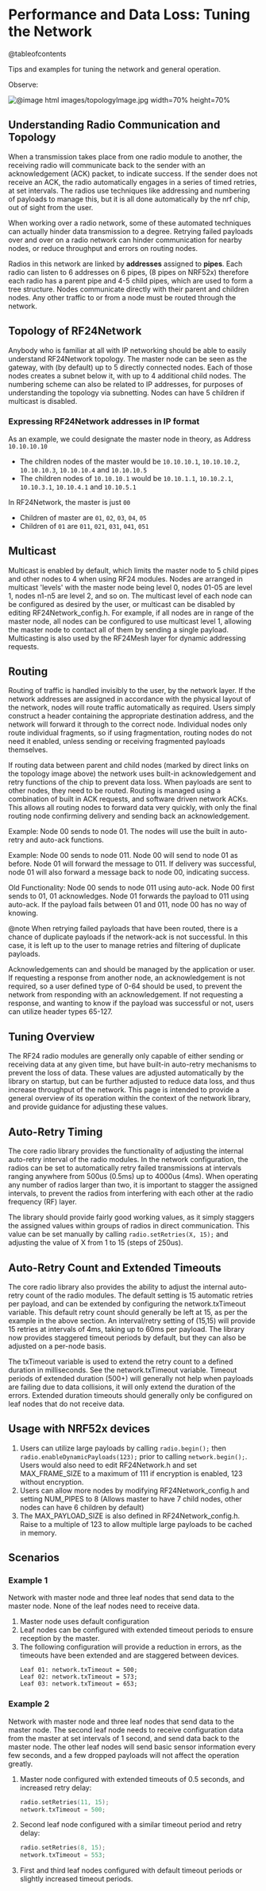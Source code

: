 # Performance and Data Loss: Tuning the Network

@tableofcontents

<!-- markdownlint-disable MD031-->
Tips and examples for tuning the network and general operation.

Observe:

![@image html images/topologyImage.jpg width=70% height=70%](https://github.com/nRF24/RF24Network/raw/master/images/topologyImage.jpg)

## Understanding Radio Communication and Topology

When a transmission takes place from one radio module to another, the receiving radio will communicate
back to the sender with an acknowledgement (ACK) packet, to indicate success. If the sender does not
receive an ACK, the radio automatically engages in a series of timed retries, at set intervals. The
radios use techniques like addressing and numbering of payloads to manage this, but it is all done
automatically by the nrf chip, out of sight from the user.

When working over a radio network, some of these automated techniques can actually hinder data transmission to a degree.
Retrying failed payloads over and over on a radio network can hinder communication for nearby nodes, or
reduce throughput and errors on routing nodes.

Radios in this network are linked by **addresses** assigned to **pipes**. Each radio can listen
to 6 addresses on 6 pipes, (8 pipes on NRF52x) therefore each radio has a parent pipe and 4-5 child pipes, which are
used to form a tree structure. Nodes communicate directly with their parent and children nodes. Any other
traffic to or from a node must be routed through the network.

## Topology of RF24Network

Anybody who is familiar at all with IP networking should be able to easily understand RF24Network topology. The
master node can be seen as the gateway, with (by default) up to 5 directly connected nodes. Each of those nodes
creates a subnet below it, with up to 4 additional child nodes. The numbering scheme can also be related to IP
addresses, for purposes of understanding the topology via subnetting. Nodes can have 5 children if multicast is
disabled.

### Expressing RF24Network addresses in IP format

As an example, we could designate the master node in theory, as Address `10.10.10.10`

- The children nodes of the master would be `10.10.10.1`, `10.10.10.2`, `10.10.10.3`, `10.10.10.4` and `10.10.10.5`
- The children nodes of `10.10.10.1` would be `10.10.1.1`, `10.10.2.1`, `10.10.3.1`, `10.10.4.1` and `10.10.5.1`

In RF24Network, the master is just `00`

- Children of master are `01`, `02`, `03`, `04`, `05`
- Children of `01` are `011`, `021`, `031`, `041`, `051`

## Multicast

Multicast is enabled by default, which limits the master node to 5 child pipes and other nodes to 4 when using RF24
modules. Nodes are arranged in multicast 'levels' with the master node being level 0, nodes 01-05 are level 1, nodes
n1-n5 are level 2, and so on. The multicast level of each node can be configured as desired by the user, or
multicast can be disabled by editing RF24Network_config.h. For example, if all nodes are in range of the master node,
all nodes can be configured to use multicast level 1, allowing the master node to contact all of them by sending a
single payload. Multicasting is also used by the RF24Mesh layer for dynamic addressing requests.

## Routing

Routing of traffic is handled invisibly to the user, by the network layer. If the network addresses are
assigned in accordance with the physical layout of the network, nodes will route traffic automatically
as required. Users simply construct a header containing the appropriate destination address, and the network
will forward it through to the correct node. Individual nodes only route individual fragments, so if using
fragmentation, routing nodes do not need it enabled, unless sending or receiving fragmented payloads themselves.

If routing data between parent and child nodes (marked by direct links on the topology image above) the network
uses built-in acknowledgement and retry functions of the chip to prevent data loss. When payloads are sent to
other nodes, they need to be routed. Routing is managed using a combination of built in ACK requests, and
software driven network ACKs. This allows all routing nodes to forward data very quickly, with only the final
routing node confirming delivery and sending back an
acknowledgement.

Example: Node 00 sends to node 01. The nodes will use the built in auto-retry and auto-ack functions.

Example: Node 00 sends to node 011. Node 00 will send to node 01 as before. Node 01 will forward the message
to 011. If delivery was successful, node 01 will also forward a message back to node 00, indicating success.

Old Functionality: Node 00 sends to node 011 using auto-ack. Node 00 first sends to 01, 01 acknowledges.
Node 01 forwards the payload to 011 using auto-ack. If the payload fails between 01 and 011, node 00 has
no way of knowing.

@note When retrying failed payloads that have been routed, there is a chance of duplicate payloads if the network-ack
is not successful. In this case, it is left up to the user to manage retries and filtering of duplicate payloads.

Acknowledgements can and should be managed by the application or user. If requesting a response from another node,
an acknowledgement is not required, so a user defined type of 0-64 should be used, to prevent the network from
responding with an acknowledgement. If not requesting a response, and wanting to know if the payload was successful
or not, users can utilize header types 65-127.

## Tuning Overview

The RF24 radio modules are generally only capable of either sending or receiving data at any given
time, but have built-in auto-retry mechanisms to prevent the loss of data. These values are adjusted
automatically by the library on startup, but can be further adjusted to reduce data loss, and
thus increase throughput of the network. This page is intended to provide a general overview of its
operation within the context of the network library, and provide guidance for adjusting these values.

## Auto-Retry Timing

The core radio library provides the functionality of adjusting the internal auto-retry interval of the
radio modules. In the network configuration, the radios can be set to automatically retry failed
transmissions at intervals ranging anywhere from 500us (0.5ms) up to 4000us (4ms). When operating any
number of radios larger than two, it is important to stagger the assigned intervals, to prevent the
radios from interfering with each other at the radio frequency (RF) layer.

The library should provide fairly good working values, as it simply staggers the assigned values within
groups of radios in direct communication. This value can be set manually by calling `radio.setRetries(X, 15);`
and adjusting the value of X from 1 to 15 (steps of 250us).

## Auto-Retry Count and Extended Timeouts

The core radio library also provides the ability to adjust the internal auto-retry count of the radio
modules. The default setting is 15 automatic retries per payload, and can be extended by configuring
the network.txTimeout variable. This default retry count should generally be left at 15, as per the
example in the above section. An interval/retry setting of (15,15) will provide 15 retries at intervals of
4ms, taking up to 60ms per payload. The library now provides staggered timeout periods by default, but
they can also be adjusted on a per-node basis.

The txTimeout variable is used to extend the retry count to a defined duration in milliseconds. See the
network.txTimeout variable. Timeout periods of extended duration (500+) will generally not help when payloads
are failing due to data collisions, it will only extend the duration of the errors. Extended duration timeouts
should generally only be configured on leaf nodes that do not receive data.

## Usage with NRF52x devices

1. Users can utilize large payloads by calling `radio.begin();` then `radio.enableDynamicPayloads(123);`
   prior to calling `network.begin();`. Users would also need to edit RF24Network.h and set
   MAX_FRAME_SIZE to a maximum of 111 if encryption is enabled, 123 without encryption.
2. Users can allow more nodes by modifying RF24Network_config.h and setting NUM_PIPES to 8 (Allows
   master to have 7 child nodes, other nodes can have 6 children by default)
3. The MAX_PAYLOAD_SIZE is also defined in RF24Network_config.h. Raise to a multiple of 123 to allow
   multiple large payloads to be cached in memory.

## Scenarios

### Example 1

Network with master node and three leaf nodes that send data to the master node. None of the leaf
nodes need to receive data.

1. Master node uses default configuration
2. Leaf nodes can be configured with extended timeout periods to ensure reception by the master.
3. The following configuration will provide a reduction in errors, as the timeouts have been extended and are staggered
   between devices.
   ```text
   Leaf 01: network.txTimeout = 500;
   Leaf 02: network.txTimeout = 573;
   Leaf 03: network.txTimeout = 653;
   ```

### Example 2

Network with master node and three leaf nodes that send data to the master node. The second leaf
node needs to receive configuration data from the master at set intervals of 1 second, and send data back to the
master node. The other leaf nodes will send basic sensor information every few seconds, and a few dropped payloads
will not affect the operation greatly.

1. Master node configured with extended timeouts of 0.5 seconds, and increased retry delay:
   ```cpp
   radio.setRetries(11, 15);
   network.txTimeout = 500;
   ```
2. Second leaf node configured with a similar timeout period and retry delay:
   ```cpp
   radio.setRetries(8, 15);
   network.txTimeout = 553;
   ```
3. First and third leaf nodes configured with default timeout periods or slightly increased timeout periods.
